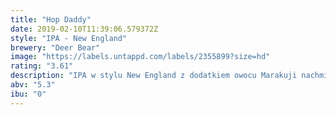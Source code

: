 ```yaml
---
title: "Hop Daddy"
date: 2019-02-10T11:39:06.579372Z
style: "IPA - New England"
brewery: "Deer Bear"
image: "https://labels.untappd.com/labels/2355899?size=hd"
rating: "3.61"
description: "IPA w stylu New England z dodatkiem owocu Marakuji nachmielona na smak i aromat chmielami Mosaic, Citra i Cascade."
abv: "5.3"
ibu: "0"
---
```

